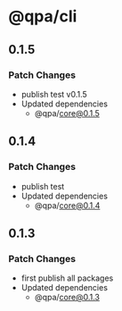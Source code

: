# @qpa/cli

## 0.1.5

### Patch Changes

- publish test v0.1.5
- Updated dependencies
  - @qpa/core@0.1.5

## 0.1.4

### Patch Changes

- publish test
- Updated dependencies
  - @qpa/core@0.1.4

## 0.1.3

### Patch Changes

- first publish all packages
- Updated dependencies
  - @qpa/core@0.1.3
